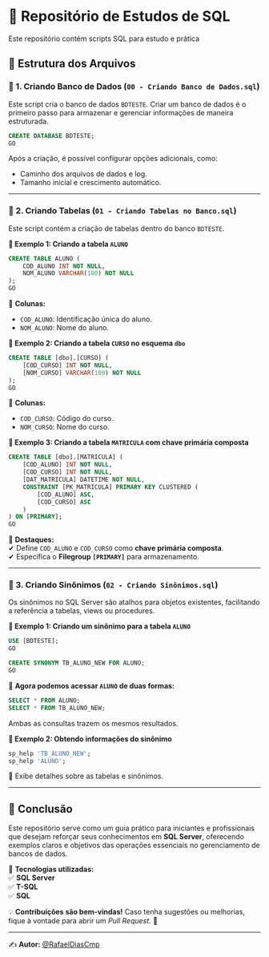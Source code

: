 # 📌 Repositório de Estudos de SQL

Este repositório contém scripts SQL para estudo e prática



## 📂 Estrutura dos Arquivos

### 📌 1. Criando Banco de Dados (`00 - Criando Banco de Dados.sql`)

Este script cria o banco de dados `BDTESTE`. Criar um banco de dados é o primeiro passo para armazenar e gerenciar informações de maneira estruturada.

```sql
CREATE DATABASE BDTESTE;
GO
```

Após a criação, é possível configurar opções adicionais, como:

- Caminho dos arquivos de dados e log.
- Tamanho inicial e crescimento automático.

---

### 📌 2. Criando Tabelas (`01 - Criando Tabelas no Banco.sql`)

Este script contém a criação de tabelas dentro do banco `BDTESTE`.  

**🔹 Exemplo 1: Criando a tabela `ALUNO`**
```sql
CREATE TABLE ALUNO (
    COD_ALUNO INT NOT NULL,
    NOM_ALUNO VARCHAR(100) NOT NULL
);
GO
```
📌 **Colunas:**  
- `COD_ALUNO`: Identificação única do aluno.  
- `NOM_ALUNO`: Nome do aluno.  

**🔹 Exemplo 2: Criando a tabela `CURSO` no esquema `dbo`**
```sql
CREATE TABLE [dbo].[CURSO] (
    [COD_CURSO] INT NOT NULL,
    [NOM_CURSO] VARCHAR(100) NOT NULL
);
GO
```
📌 **Colunas:**  
- `COD_CURSO`: Código do curso.  
- `NOM_CURSO`: Nome do curso.  

**🔹 Exemplo 3: Criando a tabela `MATRICULA` com chave primária composta**
```sql
CREATE TABLE [dbo].[MATRICULA] (
    [COD_ALUNO] INT NOT NULL,
    [COD_CURSO] INT NOT NULL,
    [DAT_MATRICULA] DATETIME NOT NULL,
    CONSTRAINT [PK_MATRICULA] PRIMARY KEY CLUSTERED (
        [COD_ALUNO] ASC,
        [COD_CURSO] ASC
    )
) ON [PRIMARY];
GO
```
📌 **Destaques:**  
✔ Define `COD_ALUNO` e `COD_CURSO` como **chave primária composta**.  
✔ Especifica o **Filegroup `[PRIMARY]`** para armazenamento.  

---

### 📌 3. Criando Sinônimos (`02 - Criando Sinônimos.sql`)

Os sinônimos no SQL Server são atalhos para objetos existentes, facilitando a referência a tabelas, views ou procedures.

**🔹 Exemplo 1: Criando um sinônimo para a tabela `ALUNO`**
```sql
USE [BDTESTE];
GO

CREATE SYNONYM TB_ALUNO_NEW FOR ALUNO;
GO
```
📌 **Agora podemos acessar `ALUNO` de duas formas:**
```sql
SELECT * FROM ALUNO;
SELECT * FROM TB_ALUNO_NEW;
```
Ambas as consultas trazem os mesmos resultados.  

**🔹 Exemplo 2: Obtendo informações do sinônimo**
```sql
sp_help 'TB_ALUNO_NEW';
sp_help 'ALUNO';
```
📌 Exibe detalhes sobre as tabelas e sinônimos.

---

## 📌 Conclusão  

Este repositório serve como um guia prático para iniciantes e profissionais que desejam reforçar seus conhecimentos em **SQL Server**, oferecendo exemplos claros e objetivos das operações essenciais no gerenciamento de bancos de dados.  

📌 **Tecnologias utilizadas:**  
✅ **SQL Server**  
✅ **T-SQL**  
✅ **SQL**  

💡 **Contribuições são bem-vindas!** Caso tenha sugestões ou melhorias, fique à vontade para abrir um _Pull Request_. 🚀  

---
✍ **Autor:** [@RafaelDiasCmp](https://github.com/RafaelDiasCmp)
